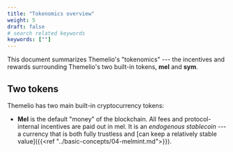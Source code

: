 ```yaml
---
title: "Tokenomics overview"
weight: 5
draft: false
# search related keywords
keywords: [""]
---
```


This document summarizes Themelio's "tokenomics" --- the incentives and rewards surrounding Themelio's two built-in tokens, **mel** and **sym**.

## Two tokens

Themelio has two main built-in cryptocurrency tokens:

- **Mel** is the default "money" of the blockchain. All fees and protocol-internal incentives are paid out in mel. It is an _endogenous stablecoin_ --- a currency that is both fully trustless and [can keep a relatively stable value]({{<ref "../basic-concepts/04-melmint.md">}}).
